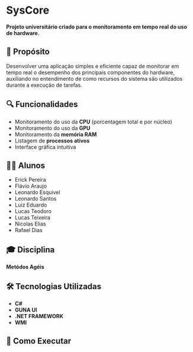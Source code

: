 # SysCore

**Projeto universitário criado para o monitoramento em tempo real do uso de hardware.**

## 📌 Propósito

Desenvolver uma aplicação simples e eficiente capaz de monitorar em tempo real o desempenho dos principais componentes do hardware, auxiliando no entendimento de como recursos do sistema são utilizados durante a execução de tarefas.

## 🔍 Funcionalidades

- Monitoramento do uso da **CPU** (porcentagem total e por núcleo)
- Monitoramento do uso da **GPU**
- Monitoramento da **memória RAM**
- Listagem de **processos ativos**
- Interface gráfica intuitiva

## 👨‍🎓 Alunos

- Erick Pereira  
- Flávio Araujo  
- Leonardo Esquivel
- Leonardo Santos
- Luiz Eduardo
- Lucas Teodoro
- Lucas Teixeira
- Nicolas Elias
- Rafael Dias

## 🎓 Disciplina

**Metódos Agéis**  

## 🛠 Tecnologias Utilizadas

- **C#**
- **GUNA UI**
- **.NET FRAMEWORK**
- **WMI**

## 🚀 Como Executar
